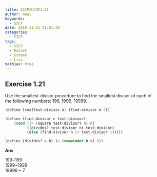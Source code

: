 ```yaml
---
title: SCIP练习题1.21
author: Neal
keywords:
  - SICP
date: 2018-11-21 21:01:30
categories:
  - SICP
tags:
  - SICP
  - Racket
  - Scheme
  - Lisp
mathjax: true
---
```


## Exercise 1.21

Use the smallest-divisor procedure to find the smallest divisor of each of the following numbers: 199, 1999, 19999.

```scheme
(define (smallest-divisor n) (find-divisor n 2))

(define (find-divisor n test-divisor)
    (cond ((> (square test-divisor) n) n)
          ((divides? test-divisor n) test-divisor)
          (else (find-divisor n (+ test-divisor 1)))))

(define (divides? a b) (= (remainder b a) 0))
```

**Ans**

199~199  
1999~1999  
19999 ~ 7
